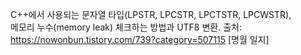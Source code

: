 C++에서 사용되는 문자열 타입(LPSTR, LPCSTR, LPCTSTR, LPCWSTR),  
메모리 누수(memory leak) 체크하는 방법과 UTF8 변환.
출처: https://nowonbun.tistory.com/739?category=507115 [명월 일지]
